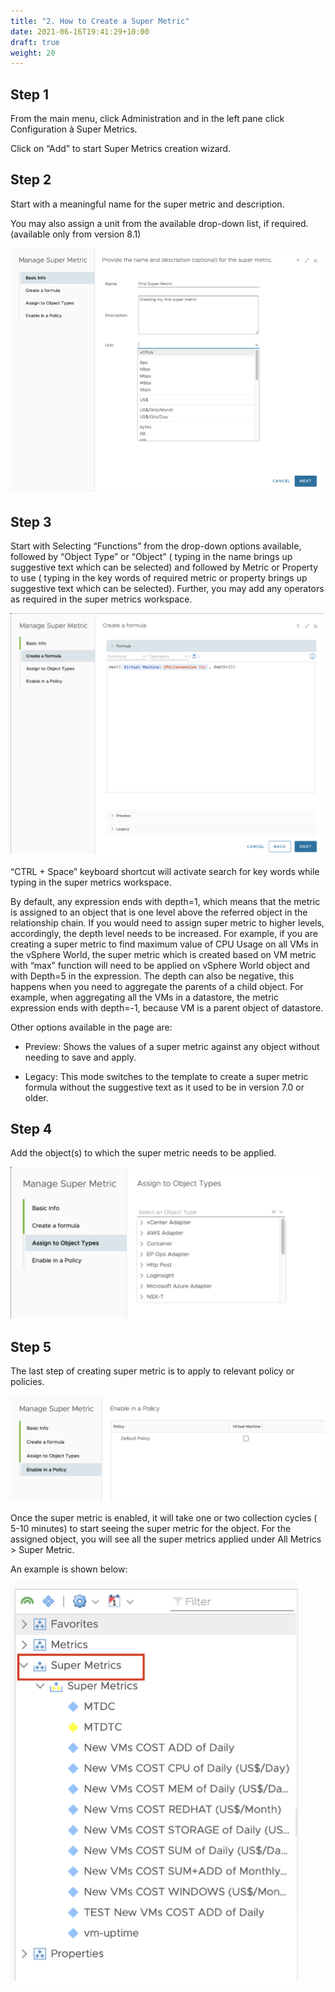 ```yaml
---
title: "2. How to Create a Super Metric"
date: 2021-06-16T19:41:29+10:00
draft: true
weight: 20
---
```


## Step 1

From the main menu, click Administration and in the left pane click Configuration à Super Metrics.

Click on “Add” to start Super Metrics creation wizard.

## Step 2

Start with a meaningful name for the super metric and description.

You may also assign a unit from the available drop-down list, if required. (available only from version 8.1)

![](4.4.2-fig-1.png)

## Step 3

Start with Selecting “Functions” from the drop-down options available, followed by “Object Type” or “Object” ( typing in the name brings up suggestive text which can be selected) and followed by Metric or Property to use ( typing in the key words of required metric or property brings up suggestive text which can be selected). Further, you may add any operators as required in the super metrics workspace.

![](4.4.2-fig-2.png)

“CTRL + Space” keyboard shortcut will activate search for key words while typing in the super metrics workspace.

By default, any expression ends with depth=1, which means that the metric is assigned to an object that is one level above the referred object in the relationship chain. If you would need to assign super metric to higher levels, accordingly, the depth level needs to be increased. For example, if you are creating a super metric to find maximum value of CPU Usage on all VMs in the vSphere World, the super metric which is created based on VM metric with “max” function will need to be applied on vSphere World object and with Depth=5 in the expression. The depth can also be negative, this happens when you need to aggregate the parents of a child object. For example, when aggregating all the VMs in a datastore, the metric expression ends with depth=-1, because VM is a parent object of datastore.

Other options available in the page are:

-   Preview: Shows the values of a super metric against any object without needing to save and apply.

-   Legacy: This mode switches to the template to create a super metric formula without the suggestive text as it used to be in version 7.0 or older.

## Step 4

Add the object(s) to which the super metric needs to be applied.

![](4.4.2-fig-3.png)

## Step 5 

The last step of creating super metric is to apply to relevant policy or policies.

![](4.4.2-fig-4.png)

Once the super metric is enabled, it will take one or two collection cycles ( 5-10 minutes) to start seeing the super metric for the object. For the assigned object, you will see all the super metrics applied under All Metrics \> Super Metric.

An example is shown below:

![](4.4.2-fig-5.png)